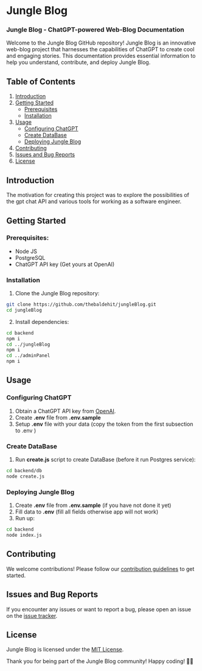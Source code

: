 # Jungle Blog
### Jungle Blog - ChatGPT-powered Web-Blog Documentation
Welcome to the Jungle Blog GitHub repository! Jungle Blog is an innovative web-blog project that harnesses the capabilities of ChatGPT to create cool and engaging stories. This documentation provides essential information to help you understand, contribute, and deploy Jungle Blog.

## Table of Contents
1. [Introduction](#introduction)
2. [Getting Started](#getting-started)
    * [Prerequisites](#prerequisites)
    * [Installation](#installation)
3. [Usage](#usage)
    * [Configuring ChatGPT](#configuring-chatgpt)
    * [Create DataBase](#creating-data-base)
    * [Deploying Jungle Blog](#deploying-jungle-blog)
4. [Contributing](#contributing)
5. [Issues and Bug Reports](#issues-and-bug-reports)
6. [License](#license)

## Introduction<a name="introduction"></a>
The motivation for creating this project was to explore the possibilities of the gpt chat API and various tools for working as a software engineer.

## Getting Started<a name="getting-started"></a>

### Prerequisites: <a name="prerequisites"></a>
* Node JS
* PostgreSQL
* ChatGPT API key (Get yours at OpenAI)

### Installation<a name="installation"></a>
1. Clone the Jungle Blog repository:
```bash
git clone https://github.com/thebaldehit/jungleBlog.git
cd jungleBlog
```
2. Install dependencies:
```bash
cd backend
npm i
cd ../jungleBlog
npm i
cd ../adminPanel
npm i
```

## Usage<a name="usage"></a>
### Configuring ChatGPT<a name="configuring-chatgpt"></a>
1. Obtain a ChatGPT API key from [OpenAI](https://platform.openai.com/signup/).
2. Create **.env** file from **.env.sample**
3. Setup **.env** file with your data (copy the token from the first subsection to .env )

### Create DataBase<a name="creating-data-base"></a>
1. Run **create.js** script to create DataBase (before it run Postgres service):
```bash
cd backend/db
node create.js
```

### Deploying Jungle Blog<a name="deploying-jungle-blog"></a>
1. Create **.env** file from **.env.sample** (if you have not done it yet)
2. Fill data to **.env** (fill all fields otherwise app will not work)
3. Run up:
```bash
cd backend
node index.js
```

## Contributing<a name="contributing"></a>
We welcome contributions! Please follow our [contribution guidelines](CONTRIBUTING.md) to get started.

## Issues and Bug Reports<a name="issues-and-bug-reports"></a>
If you encounter any issues or want to report a bug, please open an issue on the [issue tracker](../../issues).

## License<a name="license"></a>
Jungle Blog is licensed under the [MIT License](LICENSE).

Thank you for being part of the Jungle Blog community! Happy coding! 🌿📝